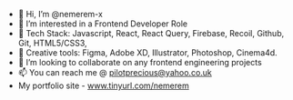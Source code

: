 - 👋 Hi, I’m @nemerem-x
- 👀 I’m interested in a Frontend Developer Role
- 🌱 Tech Stack: Javascript, React, React Query, Firebase, Recoil, Github, Git, HTML5/CSS3,
- 🌱 Creative tools: Figma, Adobe XD, Illustrator, Photoshop, Cinema4d.
- 💞️ I’m looking to collaborate on any frontend engineering projects
- 📫 You can reach me @ pilotprecious@yahoo.co.uk
- My portfolio site - www.tinyurl.com/nemerem
